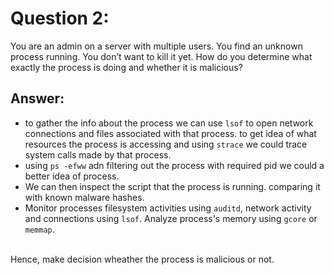 # Question 2:
You are an admin on a server with multiple users. You find an unknown process running. You don’t want to kill it yet. How do you determine what exactly the process is doing and whether it is malicious?

## Answer:
- to gather the info about the process we can use `lsof` to open network connections and files associated with that process. to get idea of what resources the process is accessing and using `strace` we could trace system calls  made by that process.
- using `ps -efww` adn filtering out the process with required pid we could a better idea of process.
- We can then inspect the script that the process is running. comparing it with known malware hashes. 
- Monitor processes filesystem activities using `auditd`, network activity and connections using `lsof`. Analyze process's memory using `gcore` or `memmap`.
</br>
Hence, make decision wheather the process is malicious or not.
